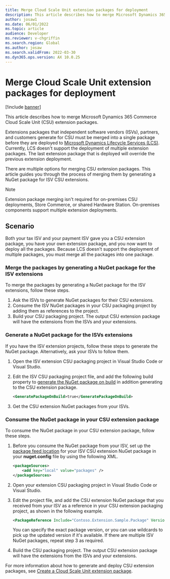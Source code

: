 ```yaml
---
title: Merge Cloud Scale Unit extension packages for deployment
description: This article describes how to merge Microsoft Dynamics 365 Commerce Cloud Scale Unit (CSU) extension packages for deployment.
author: josaw1
ms.date: 06/01/2022
ms.topic: article
audience: Developer
ms.reviewer: v-chgriffin
ms.search.region: Global
ms.author: josaw
ms.search.validFrom: 2022-03-30
ms.dyn365.ops.version: AX 10.0.25
---
```


# Merge Cloud Scale Unit extension packages for deployment

[!include [banner](../includes/banner.md)]

This article describes how to merge Microsoft Dynamics 365 Commerce Cloud Scale Unit (CSU) extension packages.

Extensions packages that independent software vendors (ISVs), partners, and customers generate for CSU must be merged into a single package before they are deployed to [Microsoft Dynamics Lifecycle Services (LCS)](https://lcs.dynamics.com/Logon/Index). Currently, LCS doesn't support the deployment of multiple extension packages. The last extension package that is deployed will override the previous extension deployment.

There are multiple options for merging CSU extension packages. This article guides you through the process of merging them by generating a NuGet package for ISV CSU extensions.

> [!NOTE]
> Extension package merging isn't required for on-premises CSU deployments, Store Commerce, or shared Hardware Station. On-premises components support multiple extension deployments.

## Scenario

Both your tax ISV and your payment ISV gave you a CSU extension package, you have your own extension package, and you now want to deploy all the packages. Because LCS doesn't support the deployment of multiple packages, you must merge all the packages into one package.

### Merge the packages by generating a NuGet package for the ISV extensions

To merge the packages by generating a NuGet package for the ISV extensions, follow these steps.

1. Ask the ISVs to generate NuGet packages for their CSU extensions.
1. Consume the ISV NuGet packages in your CSU packaging project by adding them as references to the project.
1. Build your CSU packaging project. The output CSU extension package will have the extensions from the ISVs and your extensions.

### Generate a NuGet package for the ISVs extensions

If you have the ISV extension projects, follow these steps to generate the NuGet package. Alternatively, ask your ISVs to follow them.

1. Open the ISV extension CSU packaging project in Visual Studio Code or Visual Studio.
1. Edit the ISV CSU packaging project file, and add the following build property to [generate the NuGet package on build](/nuget/create-packages/creating-a-package-msbuild#automatically-generate-package-on-build) in addition generating to the CSU extension package.

    ```XML
    <GeneratePackageOnBuild>true</GeneratePackageOnBuild>
    ```

1. Get the CSU extension NuGet packages from your ISVs.

### Consume the NuGet package in your CSU extension package

To consume the NuGet package in your CSU extension package, follow these steps.

1. Before you consume the NuGet package from your ISV, set up the [package feed location](/nuget/hosting-packages/local-feeds) for your ISV CSU extension NuGet package in your **nuget.config** file by using the following XML.

    ```XML
    <packageSources>
        <add key="local" value="packages" />
    </packageSources>
    ```

1. Open your extension CSU packaging project in Visual Studio Code or Visual Studio.
1. Edit the project file, and add the CSU extension NuGet package that you received from your ISV as a reference in your CSU extension packaging project, as shown in the following example.

    ```XML
    <PackageReference Include="Contoso.Extension.Sample.Package" Version="2.0.*" />
    ```

    You can specify the exact package version, or you can use wildcards to pick up the updated version if it's available. If there are multiple ISV NuGet packages, repeat step 3 as required.

1. Build the CSU packaging project. The output CSU extension package will have the extensions from the ISVs and your extensions.

For more information about how to generate and deploy CSU extension packages, see [Create a Cloud Scale Unit extension package](csu-packaging.md).

